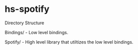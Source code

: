 hs-spotify
==========

Directory Structure

Bindings/ - Low level bindings.

Spotify/ - High level library that utiltizes the low level bindings.
